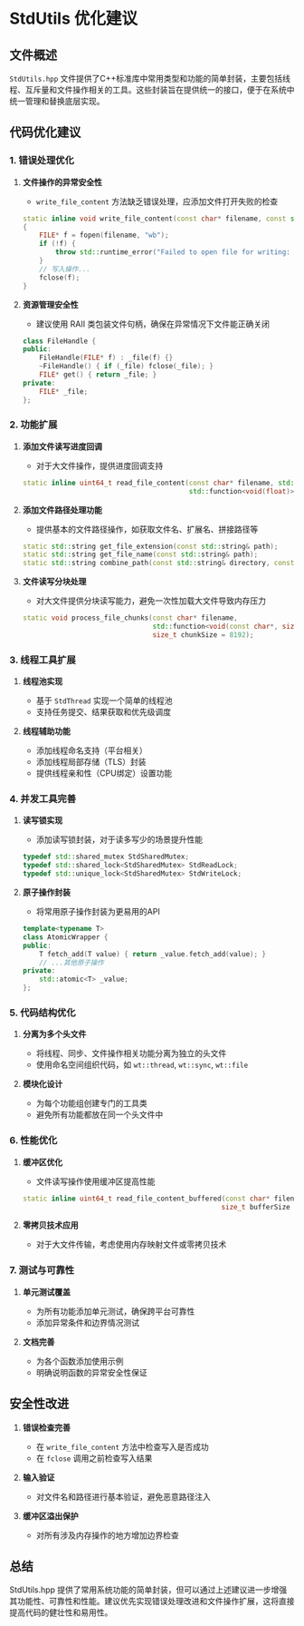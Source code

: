 # StdUtils 优化建议

## 文件概述

`StdUtils.hpp` 文件提供了C++标准库中常用类型和功能的简单封装，主要包括线程、互斥量和文件操作相关的工具。这些封装旨在提供统一的接口，便于在系统中统一管理和替换底层实现。

## 代码优化建议

### 1. 错误处理优化

1. **文件操作的异常安全性**
   - `write_file_content` 方法缺乏错误处理，应添加文件打开失败的检查
   ```cpp
   static inline void write_file_content(const char* filename, const std::string& content)
   {
       FILE* f = fopen(filename, "wb");
       if (!f) {
           throw std::runtime_error("Failed to open file for writing: " + std::string(filename));
       }
       // 写入操作...
       fclose(f);
   }
   ```

2. **资源管理安全性**
   - 建议使用 RAII 类包装文件句柄，确保在异常情况下文件能正确关闭
   ```cpp
   class FileHandle {
   public:
       FileHandle(FILE* f) : _file(f) {}
       ~FileHandle() { if (_file) fclose(_file); }
       FILE* get() { return _file; }
   private:
       FILE* _file;
   };
   ```

### 2. 功能扩展

1. **添加文件读写进度回调**
   - 对于大文件操作，提供进度回调支持
   ```cpp
   static inline uint64_t read_file_content(const char* filename, std::string& content,
                                            std::function<void(float)> progressCallback = nullptr)
   ```

2. **添加文件路径处理功能**
   - 提供基本的文件路径操作，如获取文件名、扩展名、拼接路径等
   ```cpp
   static std::string get_file_extension(const std::string& path);
   static std::string get_file_name(const std::string& path);
   static std::string combine_path(const std::string& directory, const std::string& file);
   ```

3. **文件读写分块处理**
   - 对大文件提供分块读写能力，避免一次性加载大文件导致内存压力
   ```cpp
   static void process_file_chunks(const char* filename, 
                                   std::function<void(const char*, size_t)> processor,
                                   size_t chunkSize = 8192);
   ```

### 3. 线程工具扩展

1. **线程池实现**
   - 基于 `StdThread` 实现一个简单的线程池
   - 支持任务提交、结果获取和优先级调度

2. **线程辅助功能**
   - 添加线程命名支持（平台相关）
   - 添加线程局部存储（TLS）封装
   - 提供线程亲和性（CPU绑定）设置功能

### 4. 并发工具完善

1. **读写锁实现**
   - 添加读写锁封装，对于读多写少的场景提升性能
   ```cpp
   typedef std::shared_mutex StdSharedMutex;
   typedef std::shared_lock<StdSharedMutex> StdReadLock;
   typedef std::unique_lock<StdSharedMutex> StdWriteLock;
   ```

2. **原子操作封装**
   - 将常用原子操作封装为更易用的API
   ```cpp
   template<typename T>
   class AtomicWrapper {
   public:
       T fetch_add(T value) { return _value.fetch_add(value); }
       // ...其他原子操作
   private:
       std::atomic<T> _value;
   };
   ```

### 5. 代码结构优化

1. **分离为多个头文件**
   - 将线程、同步、文件操作相关功能分离为独立的头文件
   - 使用命名空间组织代码，如 `wt::thread`, `wt::sync`, `wt::file`

2. **模块化设计**
   - 为每个功能组创建专门的工具类
   - 避免所有功能都放在同一个头文件中

### 6. 性能优化

1. **缓冲区优化**
   - 文件读写操作使用缓冲区提高性能
   ```cpp
   static inline uint64_t read_file_content_buffered(const char* filename, std::string& content,
                                                    size_t bufferSize = 8192)
   ```

2. **零拷贝技术应用**
   - 对于大文件传输，考虑使用内存映射文件或零拷贝技术

### 7. 测试与可靠性

1. **单元测试覆盖**
   - 为所有功能添加单元测试，确保跨平台可靠性
   - 添加异常条件和边界情况测试

2. **文档完善**
   - 为各个函数添加使用示例
   - 明确说明函数的异常安全性保证

## 安全性改进

1. **错误检查完善**
   - 在 `write_file_content` 方法中检查写入是否成功
   - 在 `fclose` 调用之前检查写入结果

2. **输入验证**
   - 对文件名和路径进行基本验证，避免恶意路径注入

3. **缓冲区溢出保护**
   - 对所有涉及内存操作的地方增加边界检查

## 总结

StdUtils.hpp 提供了常用系统功能的简单封装，但可以通过上述建议进一步增强其功能性、可靠性和性能。建议优先实现错误处理改进和文件操作扩展，这将直接提高代码的健壮性和易用性。
